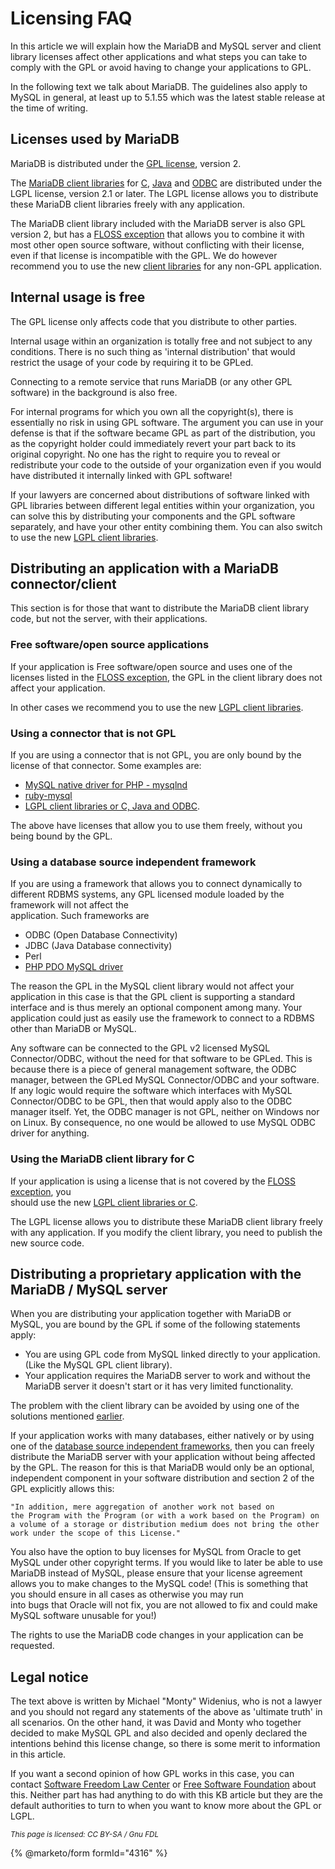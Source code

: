 # Licensing FAQ

In this article we will explain how the MariaDB and MySQL server and client library licenses affect other applications and what steps you can take to comply with the GPL or avoid having to change your applications to GPL.

In the following text we talk about MariaDB. The guidelines also apply to MySQL in general, at least up to 5.1.55 which was the latest stable release at the time of writing.

## Licenses used by MariaDB

MariaDB is distributed under the [GPL license](mariadb-licenses.md), version 2.

The [MariaDB client libraries](https://github.com/mariadb-corporation/docs-server/blob/test/clients-and-utilities/server-client-software/client-libraries/README.md) for [C](https://app.gitbook.com/s/CjGYMsT2MVP4nd3IyW2L/mariadb-connector-c), [Java](https://app.gitbook.com/s/CjGYMsT2MVP4nd3IyW2L/mariadb-connector-j) and [ODBC](https://app.gitbook.com/s/CjGYMsT2MVP4nd3IyW2L/mariadb-connector-odbc) are distributed under the LGPL license, version 2.1 or later. The LGPL license allows you to distribute these MariaDB client libraries freely with any application.

The MariaDB client library included with the MariaDB server is also GPL version 2, but has a [FLOSS exception](mariadb-licenses.md) that allows you to combine it with most other open source software, without conflicting with their license, even if that license is incompatible with the GPL. We do however recommend you to use the new [client libraries](https://github.com/mariadb-corporation/docs-server/blob/test/clients-and-utilities/server-client-software/client-libraries/README.md) for any non-GPL application.

## Internal usage is free

The GPL license only affects code that you distribute to other parties.

Internal usage within an organization is totally free and not subject to any conditions. There is no such thing as 'internal distribution' that would restrict the usage of your code by requiring it to be GPLed.

Connecting to a remote service that runs MariaDB (or any other GPL software) in the background is also free.

For internal programs for which you own all the copyright(s), there is essentially no risk in using GPL software. The argument you can use in your defense is that if the software became GPL as part of the distribution, you as the copyright holder could immediately revert your part back to its original copyright. No one has the right to require you to reveal or redistribute your code to the outside of your organization even if you would have distributed it internally linked with GPL software!

If your lawyers are concerned about distributions of software linked with GPL libraries between different legal entities within your organization, you can solve this by distributing your components and the GPL software separately, and have your other entity combining them. You can also switch to use the new [LGPL client libraries](https://github.com/mariadb-corporation/docs-server/blob/test/clients-and-utilities/server-client-software/client-libraries/README.md).

## Distributing an application with a MariaDB connector/client

This section is for those that want to distribute the MariaDB client library code, but not the server, with their applications.

### Free software/open source applications

If your application is Free software/open source and uses one of the licenses listed in the [FLOSS exception](mariadb-licenses.md), the GPL in the client library does not affect your application.

In other cases we recommend you to use the new [LGPL client libraries](https://github.com/mariadb-corporation/docs-server/blob/test/clients-and-utilities/server-client-software/client-libraries/README.md).

### Using a connector that is not GPL

If you are using a connector that is not GPL, you are only bound by the license of that connector. Some examples are:

* [MySQL native driver for PHP - mysqlnd](https://php.net/manual/en/book.mysqlnd.php)
* [ruby-mysql](https://raa.ruby-lang.org/project/ruby-mysql)
* [LGPL client libraries or C, Java and ODBC](https://github.com/mariadb-corporation/docs-server/blob/test/clients-and-utilities/server-client-software/client-libraries/README.md).

The above have licenses that allow you to use them freely, without you being bound by the GPL.

### Using a database source independent framework

If you are using a framework that allows you to connect dynamically to different RDBMS systems, any GPL licensed module loaded by the framework will not affect the\
application. Such frameworks are

* ODBC (Open Database Connectivity)
* JDBC (Java Database connectivity)
* Perl
* [PHP PDO MySQL driver](https://php.net/manual/en/ref.pdo-mysql.php)

The reason the GPL in the MySQL client library would not affect your application in this case is that the GPL client is supporting a standard interface and is thus merely an optional component among many. Your application could just as easily use the framework to connect to a RDBMS other than MariaDB or MySQL.

Any software can be connected to the GPL v2 licensed MySQL Connector/ODBC, without the need for that software to be GPLed. This is because there is a piece of general management software, the ODBC manager, between the GPLed MySQL Connector/ODBC and your software. If any logic would require the software which interfaces with MySQL Connector/ODBC to be GPL, then that would apply also to the ODBC manager itself. Yet, the ODBC manager is not GPL, neither on Windows nor on Linux. By consequence, no one would be allowed to use MySQL ODBC driver for anything.

### Using the MariaDB client library for C

If your application is using a license that is not covered by the [FLOSS exception](mariadb-licenses.md), you\
should use the new [LGPL client libraries or C](https://app.gitbook.com/s/CjGYMsT2MVP4nd3IyW2L/mariadb-connector-c).

The LGPL license allows you to distribute these MariaDB client library freely with any application. If you modify the client library, you need to publish the new source code.

## Distributing a proprietary application with the MariaDB / MySQL server

When you are distributing your application together with MariaDB or MySQL, you are bound by the GPL if some of the following statements apply:

* You are using GPL code from MySQL linked directly to your application. (Like the MySQL GPL client library).
* Your application requires the MariaDB server to work and without the MariaDB server it doesn't start or it has very limited functionality.

The problem with the client library can be avoided by using one of the solutions mentioned [earlier](licensing-faq.md#distributing-an-application-with-a-mariadb-connectorclient).

If your application works with many databases, either natively or by using one of the [database source independent frameworks](licensing-faq.md#using-a-database-source-independent-framework), then you can freely distribute the MariaDB server with your application without being affected by the GPL. The reason for this is that MariaDB would only be an optional, independent component in your software distribution and section 2 of the GPL explicitly allows this:

```
"In addition, mere aggregation of another work not based on
the Program with the Program (or with a work based on the Program) on
a volume of a storage or distribution medium does not bring the other
work under the scope of this License."
```

You also have the option to buy licenses for MySQL from Oracle to get MySQL under other copyright terms. If you would like to later be able to use MariaDB instead of MySQL, please ensure that your license agreement allows you to make changes to the MySQL code! (This is something that you should ensure in all cases as otherwise you may run\
into bugs that Oracle will not fix, you are not allowed to fix and could make MySQL software unusable for you!)

The rights to use the MariaDB code changes in your application can be requested.

## Legal notice

The text above is written by Michael "Monty" Widenius, who is not a lawyer and you should not regard any statements of the above as 'ultimate truth' in all scenarios. On the other hand, it was David and Monty who together decided to make MySQL GPL and also decided and openly declared the intentions behind this license change, so there is some merit to information in this article.

If you want a second opinion of how GPL works in this case, you can contact [Software Freedom Law Center](https://www.softwarefreedom.org) or [Free Software Foundation](https://www.fsf.org) about this. Neither part has had anything to do with this KB article but they are the default authorities to turn to when you want to know more about the GPL or LGPL.

<sub>_This page is licensed: CC BY-SA / Gnu FDL_</sub>

{% @marketo/form formId="4316" %}
